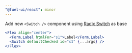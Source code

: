 ```yaml
---
"@fuel-ui/react": minor
---
```


Add new `<Switch />` component using [Radix Switch](https://www.radix-ui.com/docs/primitives/components/switch) as base

```jsx
<Flex align="center">
  <Form.Label htmlFor="s1">Label</Form.Label>
  <Switch defaultChecked id="s1" {...args} />
</Flex>
```

